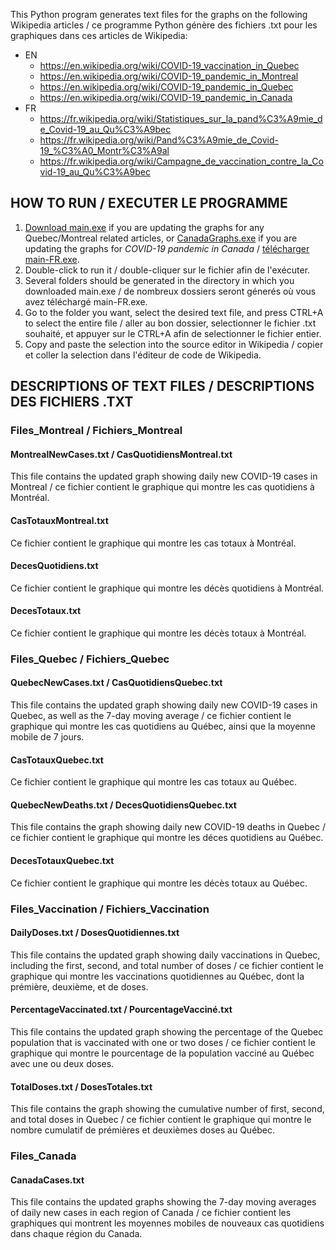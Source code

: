 This Python program generates text files for the graphs on the following Wikipedia articles / ce programme Python génère des fichiers .txt pour les graphiques dans ces articles de Wikipedia:
* EN
  * https://en.wikipedia.org/wiki/COVID-19_vaccination_in_Quebec
  * https://en.wikipedia.org/wiki/COVID-19_pandemic_in_Montreal
  * https://en.wikipedia.org/wiki/COVID-19_pandemic_in_Quebec
  * https://en.wikipedia.org/wiki/COVID-19_pandemic_in_Canada
* FR
  * https://fr.wikipedia.org/wiki/Statistiques_sur_la_pand%C3%A9mie_de_Covid-19_au_Qu%C3%A9bec
  * https://fr.wikipedia.org/wiki/Pand%C3%A9mie_de_Covid-19_%C3%A0_Montr%C3%A9al
  * https://fr.wikipedia.org/wiki/Campagne_de_vaccination_contre_la_Covid-19_au_Qu%C3%A9bec

## HOW TO RUN / EXECUTER LE PROGRAMME

1. [Download main.exe](https://github.com/nsophiay/WikipediaGraphUpdater/raw/main/main.exe) if you are updating the graphs for any Quebec/Montreal related articles, or [CanadaGraphs.exe](https://github.com/nsophiay/WikipediaGraphUpdater/raw/main/CanadaGraphs.exe) if you are updating the graphs for *COVID-19 pandemic in Canada* / [télécharger main-FR.exe](https://github.com/nsophiay/WikipediaGraphUpdater/raw/main/main-FR.exe).
2. Double-click to run it / double-cliquer sur le fichier afin de l'exécuter.
3. Several folders should be generated in the directory in which you downloaded main.exe / de nombreux dossiers seront génerés où vous avez téléchargé main-FR.exe.
4. Go to the folder you want, select the desired text file, and press CTRL+A to select the entire file / aller au bon dossier, selectionner le fichier .txt souhaité, et appuyer sur le CTRL+A afin de selectionner le fichier entier.
5. Copy and paste the selection into the source editor in Wikipedia / copier et coller la selection dans l'éditeur de code de Wikipedia.

## DESCRIPTIONS OF TEXT FILES / DESCRIPTIONS DES FICHIERS .TXT

### Files_Montreal / Fichiers_Montreal
#### MontrealNewCases.txt / CasQuotidiensMontreal.txt
This file contains the updated graph showing daily new COVID-19 cases in Montreal / ce fichier contient le graphique qui montre les cas quotidiens à Montréal.
#### CasTotauxMontreal.txt
Ce fichier contient le graphique qui montre les cas totaux à Montréal.
#### DecesQuotidiens.txt
Ce fichier contient le graphique qui montre les décès quotidiens à Montréal.
#### DecesTotaux.txt
Ce fichier contient le graphique qui montre les décès totaux à Montréal.

### Files_Quebec / Fichiers_Quebec
#### QuebecNewCases.txt / CasQuotidiensQuebec.txt
This file contains the updated graph showing daily new COVID-19 cases in Quebec, as well as the 7-day moving average / ce fichier contient le graphique qui montre les cas quotidiens au Québec, ainsi que la moyenne mobile de 7 jours.

#### CasTotauxQuebec.txt
Ce fichier contient le graphique qui montre les cas totaux au Québec.

#### QuebecNewDeaths.txt / DecesQuotidiensQuebec.txt
This file contains the graph showing daily new COVID-19 deaths in Quebec / ce fichier contient le graphique qui montre les déces quotidiens au Québec.

#### DecesTotauxQuebec.txt
Ce fichier contient le graphique qui montre les décès totaux au Québec.

### Files_Vaccination / Fichiers_Vaccination
#### DailyDoses.txt / DosesQuotidiennes.txt
This file contains the updated graph showing daily vaccinations in Quebec, including the first, second, and total number of doses / ce fichier contient le graphique qui montre les vaccinations quotidiennes au Québec, dont la prémière, deuxième, et de doses.

#### PercentageVaccinated.txt / PourcentageVacciné.txt
This file contains the updated graph showing the percentage of the Quebec population that is vaccinated with one or two doses / ce fichier contient le graphique qui montre le pourcentage de la population vacciné au Québec avec une ou deux doses.

#### TotalDoses.txt / DosesTotales.txt
This file contains the graph showing the cumulative number of first, second, and total doses in Quebec / ce fichier contient le graphique qui montre le nombre cumulatif de prémières et deuxièmes doses au Québec.

### Files_Canada
#### CanadaCases.txt
This file contains the updated graphs showing the 7-day moving averages of daily new cases in each region of Canada / ce fichier contient les graphiques qui montrent les moyennes mobiles de nouveaux cas quotidiens dans chaque région du Canada.
